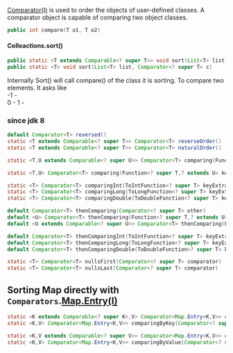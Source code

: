 


[Comparator(I)](https://docs.oracle.com/en/java/javase/13/docs/api/java.base/java/util/Comparator.html) is used to  order the objects of user-defined classes. A comparator object is capable of comparing two object classes.  

```java
public int compare​(T o1, T o2)
```

#### Colleactions.sort()
```java
public static <T extends Comparable<? super T>> void sort​(List<T> list)
public static <T> void sort​(List<T> list, Comparator<? super T> c)
```

Internally Sort() will call compare() of the class it is sorting. To compare two elements. It asks like  
-1 -  
0  - 
1  - 

### since jdk 8

```java
default Comparator<T> reversed()
static <T extends Comparable<? super T>> Comparator<T> reverseOrder()
static <T extends Comparable<? super T>> Comparator<T> naturalOrder()
```

```java
static <T,​U extends Comparable<? super U>> Comparator<T> comparing​(Function<? super T,​? extends U> keyExtractor)

static <T,​U> Comparator<T> comparing​(Function<? super T,​? extends U> keyExtractor, Comparator<? super U> keyComparator)

static <T> Comparator<T> comparingInt​(ToIntFunction<? super T> keyExtractor)
static <T> Comparator<T> comparingLong​(ToLongFunction<? super T> keyExtractor)
static <T> Comparator<T> comparingDouble​(ToDoubleFunction<? super T> keyExtractor)
```

```java
default Comparator<T> thenComparing​(Comparator<? super T> other)
default <U> Comparator<T> thenComparing​(Function<? super T,​? extends U> keyExtractor, Comparator<? super U> keyComparator)
default <U extends Comparable<? super U>> Comparator<T> thenComparing​(Function<? super T,​? extends U> keyExtractor)

default Comparator<T> thenComparingInt​(ToIntFunction<? super T> keyExtractor)
default Comparator<T> thenComparingLong​(ToLongFunction<? super T> keyExtractor)
default Comparator<T> thenComparingDouble​(ToDoubleFunction<? super T> keyExtractor)

```


```java
static <T> Comparator<T> nullsFirst​(Comparator<? super T> comparator)
static <T> Comparator<T> nullsLast​(Comparator<? super T> comparator)

```


## Sorting Map directly with `Comparators`.[Map.Entry(I)](https://docs.oracle.com/en/java/javase/13/docs/api/java.base/java/util/Map.Entry.html)


```java
static <K extends Comparable<? super K>,​V> Comparator<Map.Entry<K,​V>> comparingByKey()
static <K,​V> Comparator<Map.Entry<K,​V>> comparingByKey​(Comparator<? super K> cmp)
```

```java
static <K,​V extends Comparable<? super V>> Comparator<Map.Entry<K,​V>> comparingByValue()
static <K,​V> Comparator<Map.Entry<K,​V>> comparingByValue​(Comparator<? super V> cmp)
```


